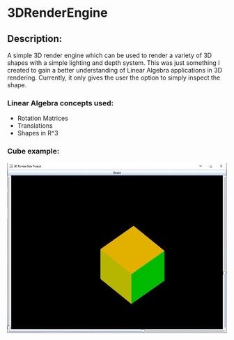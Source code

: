 # 3DRenderEngine
## Description:
A simple 3D render engine which can be used to render a variety of 3D shapes with a simple lighting and depth system. This was just something I created to gain a better understanding of Linear Algebra applications in 3D rendering.
Currently, it only gives the user the option to simply inspect the shape.

### Linear Algebra concepts used:
* Rotation Matrices
* Translations
* Shapes in R^3

### Cube example:
<img src = "images/cubeDisplay.JPG">